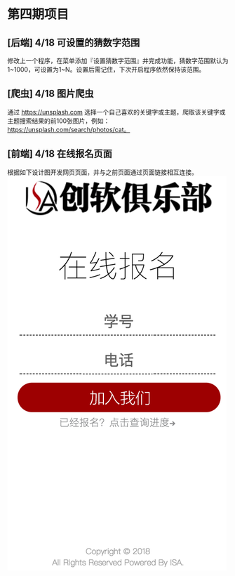 # 第四期项目

## [后端] 4/18 可设置的猜数字范围
修改上一个程序，在菜单添加『设置猜数字范围』并完成功能，猜数字范围默认为1~1000，可设置为1~N。设置后需记住，下次开启程序依然保持该范围。

## [爬虫] 4/18 图片爬虫
通过 https://unsplash.com 选择一个自己喜欢的关键字或主题，爬取该关键字或主题搜索结果的前100张图片，例如：https://unsplash.com/search/photos/cat。

## [前端] 4/18 在线报名页面
根据如下设计图开发网页页面，并与之前页面通过页面链接相互连接。
![在线报名](./02.png)